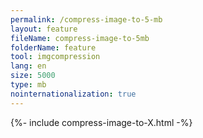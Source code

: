 ```yaml
---
permalink: /compress-image-to-5-mb
layout: feature
fileName: compress-image-to-5mb
folderName: feature
tool: imgcompression
lang: en
size: 5000
type: mb
nointernationalization: true
---
```

{%- include compress-image-to-X.html -%}       
